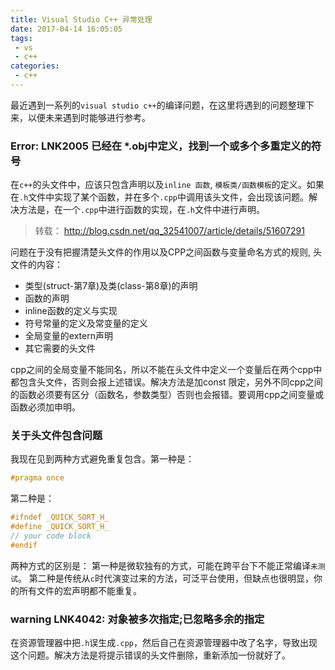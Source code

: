 ```yaml
---
title: Visual Studio C++ 异常处理
date: 2017-04-14 16:05:05
tags:
 - vs
 - c++
categories:
 - c++
---
```

最近遇到一系列的`visual studio c++`的编译问题，在这里将遇到的问题整理下来，以便未来遇到时能够进行参考。

### Error: LNK2005 已经在 *.obj中定义，找到一个或多个多重定义的符号
在`c++`的头文件中，应该只包含声明以及`inline 函数`, `模板类/函数模板`的定义。如果在`.h`文件中实现了某个函数，并在多个`.cpp`中调用该头文件，会出现该问题。解决方法是，在一个`.cpp`中进行函数的实现，在`.h`文件中进行声明。

> 转载： http://blog.csdn.net/qq_32541007/article/details/51607291

问题在于没有把握清楚头文件的作用以及CPP之间函数与变量命名方式的规则, 头文件的内容：
- 类型(struct-第7章)及类(class-第8章)的声明
- 函数的声明
- inline函数的定义与实现
- 符号常量的定义及常变量的定义
- 全局变量的extern声明
- 其它需要的头文件

cpp之间的全局变量不能同名，所以不能在头文件中定义一个变量后在两个cpp中都包含头文件，否则会报上述错误。解决方法是加const 限定，另外不同cpp之间的函数必须要有区分（函数名，参数类型）否则也会报错。要调用cpp之间变量或函数必须加申明。

### 关于头文件包含问题
我现在见到两种方式避免重复包含。第一种是：
```c++
#pragma once
```
第二种是：
```c++
#ifndef _QUICK_SORT_H_
#define _QUICK_SORT_H_
// your code block
#endif
```
两种方式的区别是：
第一种是微软独有的方式，可能在跨平台下不能正常编译`未测试`。
第二种是传统从`c`时代演变过来的方法，可泛平台使用，但缺点也很明显，你的所有文件的宏声明都不能重复。


### warning LNK4042: 对象被多次指定;已忽略多余的指定
在资源管理器中把`.h`误生成`.cpp`，然后自己在资源管理器中改了名字，导致出现这个问题。解决方法是将提示错误的头文件删除，重新添加一份就好了。